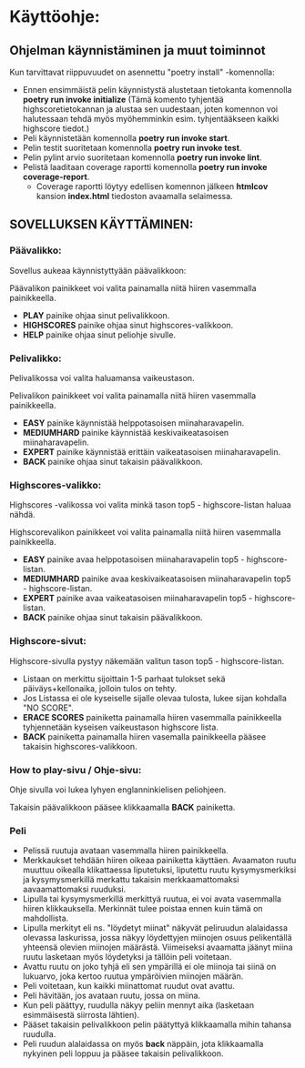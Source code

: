# Käyttöohje:
## Ohjelman käynnistäminen ja muut toiminnot
Kun tarvittavat riippuvuudet on asennettu "poetry install" -komennolla:

- Ennen ensimmäistä pelin käynnistystä alustetaan tietokanta komennolla **poetry run invoke initialize** (Tämä komento tyhjentää highscoretietokannan ja alustaa sen uudestaan, joten komennon voi halutessaan tehdä myös myöhemminkin esim. tyhjentääkseen kaikki highscore tiedot.)
- Peli käynnistetään komennolla **poetry run invoke start**.
- Pelin testit suoritetaan komennolla **poetry run invoke test**.
- Pelin pylint arvio suoritetaan komennolla **poetry run invoke lint**.
- Pelistä laaditaan coverage raportti komennolla **poetry run invoke coverage-report**.
  -  Coverage raportti löytyy edellisen komennon jälkeen **htmlcov** kansion **index.html** tiedoston avaamalla selaimessa.

## SOVELLUKSEN KÄYTTÄMINEN:
### Päävalikko:
Sovellus aukeaa käynnistyttyään päävalikkoon:

Päävalikon painikkeet voi valita painamalla niitä hiiren vasemmalla painikkeella.
- **PLAY** painike ohjaa sinut pelivalikkoon.
- **HIGHSCORES** painike ohjaa sinut highscores-valikkoon.
- **HELP** painike ohjaa sinut peliohje sivulle.

### Pelivalikko:
Pelivalikossa voi valita haluamansa vaikeustason.

Pelivalikon painikkeet voi valita painamalla niitä hiiren vasemmalla painikkeella.
- **EASY** painike käynnistää helppotasoisen miinaharavapelin.
- **MEDIUMHARD** painike käynnistää keskivaikeatasoisen miinaharavapelin.
- **EXPERT** painike käynnistää erittäin vaikeatasoisen miinaharavapelin.
- **BACK** painike ohjaa sinut takaisin päävalikkoon.

### Highscores-valikko:
Highscores -valikossa voi valita minkä tason top5 - highscore-listan haluaa nähdä.

Highscorevalikon painikkeet voi valita painamalla niitä hiiren vasemmalla painikkeella.
- **EASY** painike avaa helppotasoisen miinaharavapelin top5 - highscore-listan.
- **MEDIUMHARD** painike avaa keskivaikeatasoisen miinaharavapelin top5 - highscore-listan.
- **EXPERT** painike avaa vaikeatasoisen miinaharavapelin top5 - highscore-listan.
- **BACK** painike ohjaa sinut takaisin päävalikkoon.

### Highscore-sivut:
Highscore-sivulla pystyy näkemään valitun tason top5 - highscore-listan.

- Listaan on merkittu sijoittain 1-5 parhaat tulokset sekä päiväys+kellonaika, jolloin tulos on tehty.
- Jos Listassa ei ole kyseiselle sijalle olevaa tulosta, lukee sijan kohdalla "NO SCORE".
- **ERACE SCORES** painiketta painamalla hiiren vasemmalla painikkeella tyhjennetään kyseisen vaikeustason highscore lista.
- **BACK** painiketta painamalla hiiren vasemalla painikkeella pääsee takaisin highscores-valikkoon.

### How to play-sivu / Ohje-sivu:
Ohje sivulla voi lukea lyhyen englanninkielisen peliohjeen. 

Takaisin päävalikkoon pääsee klikkaamalla **BACK** painiketta.

### Peli
- Pelissä ruutuja avataan vasemmalla hiiren painikkeella.
- Merkkaukset tehdään hiiren oikeaa painiketta käyttäen. Avaamaton ruutu muuttuu oikealla klikattaessa liputetuksi, liputettu ruutu kysymysmerkiksi ja kysymysmerkillä merkattu takaisin merkkaamattomaksi aavaamattomaksi ruuduksi.
- Lipulla tai kysymysmerkillä merkittyä ruutua, ei voi avata vasemmalla hiiren klikkauksella. Merkinnät tulee poistaa ennen kuin tämä on mahdollista.
- Lipulla merkityt eli ns. "löydetyt miinat" näkyvät peliruudun alalaidassa olevassa laskurissa, jossa näkyy löydettyjen miinojen osuus pelikentällä yhteensä olevien miinojen määrästä. Viimeiseksi avaamatta jäänyt miina ruutu lasketaan myös löydetyksi ja tällöin peli voitetaan.
- Avattu ruutu on joko tyhjä eli sen ympärillä ei ole miinoja tai siinä on lukuarvo, joka kertoo ruutua ympäröivien miinojen määrän. 
- Peli voitetaan, kun kaikki miinattomat ruudut ovat avattu.
- Peli hävitään, jos avataan ruutu, jossa on miina.
- Kun peli päättyy, ruudulla näkyy peliin mennyt aika (lasketaan esimmäisestä siirrosta lähtien).
- Pääset takaisin pelivalikkoon pelin päätyttyä klikkaamalla mihin tahansa ruudulla.
- Peli ruudun alalaidassa on myös **back** näppäin, jota klikkaamalla nykyinen peli loppuu ja pääsee takaisin pelivalikkoon.
